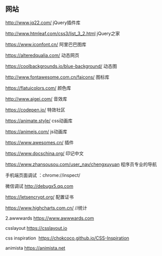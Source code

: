 ## 网站

 http://www.jq22.com/	jQuery插件库

http://www.htmleaf.com/css3/list_3_2.html	jQuery之家

https://www.iconfont.cn/	阿里巴巴图库

https://alteredqualia.com/	动态网页

https://coolbackgrounds.io/blue-background/	动态图

http://www.fontawesome.com.cn/faicons/	图标库

https://flatuicolors.com/	颜色库

http://www.aigei.com/	音效库

https://codepen.io/	特效社区

https://animate.style/	css动画库

https://animejs.com/	js动画库

https://www.awesomes.cn/	插件

https://www.docschina.org/	印记中文

https://www.zhansousou.com/user_nav/chengxuyuan	程序员专业的导航

手机端页面调试 ：chrome://inspect/

微信调试 http://debugx5.qq.com



https://letsencrypt.org/   配置证书



https://www.highcharts.com.cn/ //统计





2.awwwards https://www.awwwards.com

csslayout https://csslayout.io

css inspiration  https://chokcoco.github.io/CSS-Inspiration

animista https://animista.net

